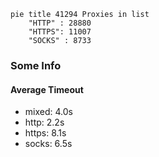 
```mermaid
pie title 41294 Proxies in list
    "HTTP" : 28880
    "HTTPS": 11007
    "SOCKS" : 8733
```

### Some Info
#### Average Timeout

- mixed: 4.0s
- http: 2.2s
- https: 8.1s
- socks: 6.5s